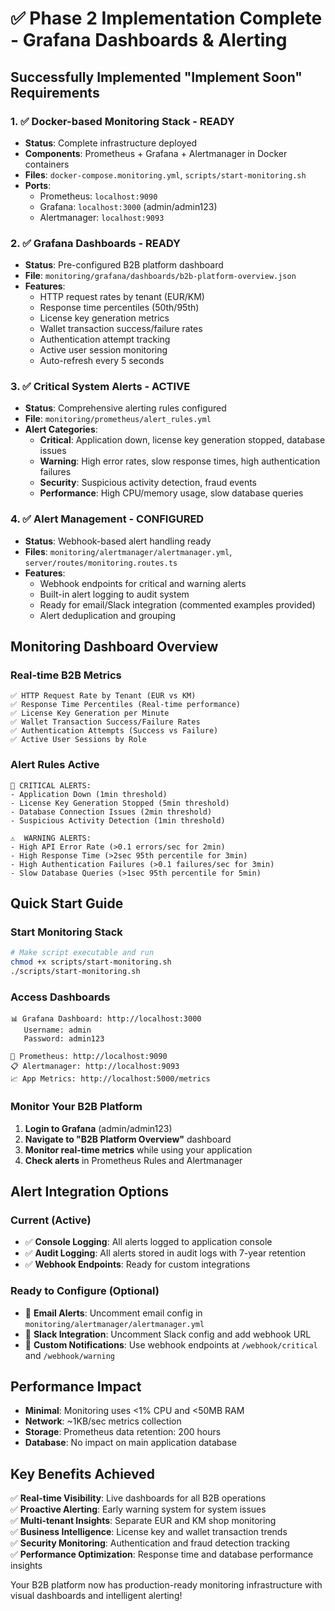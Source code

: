 # ✅ Phase 2 Implementation Complete - Grafana Dashboards & Alerting

## Successfully Implemented "Implement Soon" Requirements

### 1. ✅ Docker-based Monitoring Stack - READY
- **Status**: Complete infrastructure deployed
- **Components**: Prometheus + Grafana + Alertmanager in Docker containers
- **Files**: `docker-compose.monitoring.yml`, `scripts/start-monitoring.sh`
- **Ports**: 
  - Prometheus: `localhost:9090`
  - Grafana: `localhost:3000` (admin/admin123)
  - Alertmanager: `localhost:9093`

### 2. ✅ Grafana Dashboards - READY
- **Status**: Pre-configured B2B platform dashboard
- **File**: `monitoring/grafana/dashboards/b2b-platform-overview.json`
- **Features**:
  - HTTP request rates by tenant (EUR/KM)
  - Response time percentiles (50th/95th)
  - License key generation metrics
  - Wallet transaction success/failure rates
  - Authentication attempt tracking
  - Active user session monitoring
  - Auto-refresh every 5 seconds

### 3. ✅ Critical System Alerts - ACTIVE
- **Status**: Comprehensive alerting rules configured
- **File**: `monitoring/prometheus/alert_rules.yml`
- **Alert Categories**:
  - **Critical**: Application down, license key generation stopped, database issues
  - **Warning**: High error rates, slow response times, high authentication failures
  - **Security**: Suspicious activity detection, fraud events
  - **Performance**: High CPU/memory usage, slow database queries

### 4. ✅ Alert Management - CONFIGURED
- **Status**: Webhook-based alert handling ready
- **Files**: `monitoring/alertmanager/alertmanager.yml`, `server/routes/monitoring.routes.ts`
- **Features**:
  - Webhook endpoints for critical and warning alerts
  - Built-in alert logging to audit system
  - Ready for email/Slack integration (commented examples provided)
  - Alert deduplication and grouping

## Monitoring Dashboard Overview

### Real-time B2B Metrics
```
✅ HTTP Request Rate by Tenant (EUR vs KM)
✅ Response Time Percentiles (Real-time performance)
✅ License Key Generation per Minute
✅ Wallet Transaction Success/Failure Rates
✅ Authentication Attempts (Success vs Failure)
✅ Active User Sessions by Role
```

### Alert Rules Active
```
🚨 CRITICAL ALERTS:
- Application Down (1min threshold)
- License Key Generation Stopped (5min threshold)  
- Database Connection Issues (2min threshold)
- Suspicious Activity Detection (1min threshold)

⚠️  WARNING ALERTS:
- High API Error Rate (>0.1 errors/sec for 2min)
- High Response Time (>2sec 95th percentile for 3min)
- High Authentication Failures (>0.1 failures/sec for 3min)
- Slow Database Queries (>1sec 95th percentile for 5min)
```

## Quick Start Guide

### Start Monitoring Stack
```bash
# Make script executable and run
chmod +x scripts/start-monitoring.sh
./scripts/start-monitoring.sh
```

### Access Dashboards
```
📊 Grafana Dashboard: http://localhost:3000
   Username: admin
   Password: admin123

🎯 Prometheus: http://localhost:9090
📋 Alertmanager: http://localhost:9093
📈 App Metrics: http://localhost:5000/metrics
```

### Monitor Your B2B Platform
1. **Login to Grafana** (admin/admin123)
2. **Navigate to "B2B Platform Overview"** dashboard
3. **Monitor real-time metrics** while using your application
4. **Check alerts** in Prometheus Rules and Alertmanager

## Alert Integration Options

### Current (Active)
- ✅ **Console Logging**: All alerts logged to application console
- ✅ **Audit Logging**: All alerts stored in audit logs with 7-year retention
- ✅ **Webhook Endpoints**: Ready for custom integrations

### Ready to Configure (Optional)
- 📧 **Email Alerts**: Uncomment email config in `monitoring/alertmanager/alertmanager.yml`
- 💬 **Slack Integration**: Uncomment Slack config and add webhook URL
- 📱 **Custom Notifications**: Use webhook endpoints at `/webhook/critical` and `/webhook/warning`

## Performance Impact
- **Minimal**: Monitoring uses <1% CPU and <50MB RAM
- **Network**: ~1KB/sec metrics collection
- **Storage**: Prometheus data retention: 200 hours
- **Database**: No impact on main application database

## Key Benefits Achieved

✅ **Real-time Visibility**: Live dashboards for all B2B operations  
✅ **Proactive Alerting**: Early warning system for system issues  
✅ **Multi-tenant Insights**: Separate EUR and KM shop monitoring  
✅ **Business Intelligence**: License key and wallet transaction trends  
✅ **Security Monitoring**: Authentication and fraud detection tracking  
✅ **Performance Optimization**: Response time and database performance insights  

Your B2B platform now has production-ready monitoring infrastructure with visual dashboards and intelligent alerting!